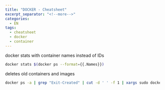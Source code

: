 ```yaml
---
title: "DOCKER - Cheatsheet"
excerpt_separator: "<!--more-->"
categories:
  - EN
tags:
  - cheatsheet
  - docker
  - container
---
```




docker stats with container names instead of IDs

```bash
docker stats $(docker ps --format={{.Names}})
```

deletes old containers  and images

```bash
docker ps -a | grep "Exit-Created" | cut -d ' ' -f 1 | xargs sudo docker rm; docker images | grep "<none>" | awk '{print $3}' | xargs sudo docker rmi
```



